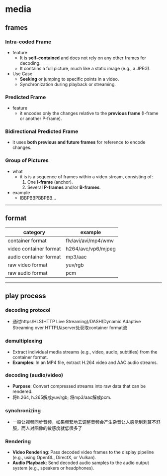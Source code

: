 # media

## frames

### Intra-coded Frame

* feature
  * It is **self-contained** and does not rely on any other frames for decoding.
  * It contains a full picture, much like a static image (e.g., a JPEG).
* Use Case
  * **Seeking** or jumping to specific points in a video.
  * Synchronization during playback or streaming.

### Predicted Frame

* feature
  * it encodes only the changes relative to the **previous frame** (I-frame or another P-frame).

### Bidirectional Predicted Frame

* it uses **both previous and future frames** for reference to encode changes.

### Group of Pictures

* what
  * it is is a sequence of frames within a video stream, consisting of:
    1. One **I-frame** (anchor).
    2. Several **P-frames** and/or **B-frames**.
* example
  * IBBPBBPBBPBB...

***

## format

| category               | example             |
| ---------------------- | ------------------- |
| container format       | flv/avi/avi/mp4/wmv |
| video container format | h264/avc/vp6/mjpeg  |
| audio container format | mp3/aac             |
| raw video format       | yuv/rgb             |
| raw audio format       | pcm                 |

***

## play process

### decoding protocol

* 通过https/HLS(HTTP Live Streaming)/DASH(Dynamic Adaptive Streaming over HTTP)从server处获取container format流

### demultiplexing

* Extract individual media streams (e.g., video, audio, subtitles) from the container format.
* **Examples**: In an MP4 file, extract H.264 video and AAC audio streams.

### decoding (audio/video)

* **Purpose**: Convert compressed streams into raw data that can be rendered.
* 将h.264, h.265解成yuv/rgb; 将mp3/aac解成pcm.

### synchronizing

* 一般让视频同步音频，如果频繁地去调整音频会产生杂音让人感觉到刺耳不舒服，而人对图像的敏感度就低很多了

### Rendering

* **Video Rendering**: Pass decoded video frames to the display pipeline (e.g., using OpenGL, DirectX, or Vulkan).
* **Audio Playback**: Send decoded audio samples to the audio output system (e.g., speakers or headphones).
